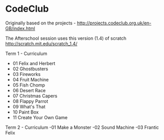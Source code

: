 # CodeClub

Originally based on the projects - http://projects.codeclub.org.uk/en-GB/index.html

The Afterschool session uses this version (1.4) of scratch http://scratch.mit.edu/scratch_1.4/

Term 1 - Curriculum
- 01 Felix and Herbert
- 02 Ghostbusters
- 03 Fireworks
- 04 Fruit Machine
- 05 Fish Chomp
- 06 Desert Race
- 07 Christmas Capers
- 08 Flappy Parrot
- 09 What's That
- 10 Paint Box
- 11 Create Your Own Game

Term 2 - Curriculum
-01 Make a Monster
-02 Sound Machine
-03 Frantic Felix
